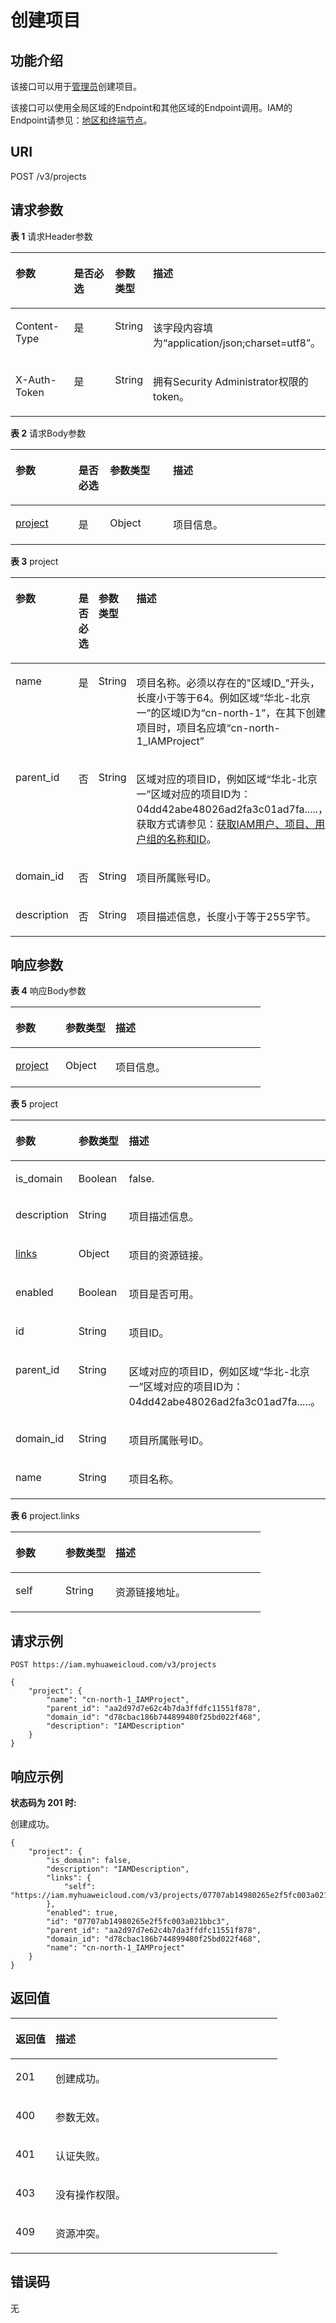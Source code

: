 # 创建项目<a name="zh-cn_topic_0066154565"></a>

## 功能介绍<a name="zh-cn_topic_0221482485_section116864505385"></a>

该接口可以用于[管理员](https://support.huaweicloud.com/usermanual-iam/zh-cn_topic_0079496985.html)创建项目。

该接口可以使用全局区域的Endpoint和其他区域的Endpoint调用。IAM的Endpoint请参见：[地区和终端节点](https://developer.huaweicloud.com/endpoint?IAM)。

## URI<a name="zh-cn_topic_0221482485_section1868915003815"></a>

POST /v3/projects

## 请求参数<a name="zh-cn_topic_0221482485_section20690350113820"></a>

**表 1**  请求Header参数

<a name="zh-cn_topic_0221482485_HeaderParameter"></a>
<table><thead align="left"><tr id="zh-cn_topic_0221482485_row1869185017384"><th class="cellrowborder" valign="top" width="20%" id="mcps1.2.5.1.1"><p id="zh-cn_topic_0221482485_p16693115093817"><a name="zh-cn_topic_0221482485_p16693115093817"></a><a name="zh-cn_topic_0221482485_p16693115093817"></a>参数</p>
</th>
<th class="cellrowborder" valign="top" width="20%" id="mcps1.2.5.1.2"><p id="zh-cn_topic_0221482485_p46942050143813"><a name="zh-cn_topic_0221482485_p46942050143813"></a><a name="zh-cn_topic_0221482485_p46942050143813"></a>是否必选</p>
</th>
<th class="cellrowborder" valign="top" width="10%" id="mcps1.2.5.1.3"><p id="zh-cn_topic_0221482485_p1269515017384"><a name="zh-cn_topic_0221482485_p1269515017384"></a><a name="zh-cn_topic_0221482485_p1269515017384"></a>参数类型</p>
</th>
<th class="cellrowborder" valign="top" width="50%" id="mcps1.2.5.1.4"><p id="zh-cn_topic_0221482485_p106951350103811"><a name="zh-cn_topic_0221482485_p106951350103811"></a><a name="zh-cn_topic_0221482485_p106951350103811"></a>描述</p>
</th>
</tr>
</thead>
<tbody><tr id="zh-cn_topic_0221482485_row1369255023813"><td class="cellrowborder" valign="top" width="20%" headers="mcps1.2.5.1.1 "><p id="zh-cn_topic_0221482485_p14696850123814"><a name="zh-cn_topic_0221482485_p14696850123814"></a><a name="zh-cn_topic_0221482485_p14696850123814"></a>Content-Type</p>
</td>
<td class="cellrowborder" valign="top" width="20%" headers="mcps1.2.5.1.2 "><p id="zh-cn_topic_0221482485_p1669705018388"><a name="zh-cn_topic_0221482485_p1669705018388"></a><a name="zh-cn_topic_0221482485_p1669705018388"></a>是</p>
</td>
<td class="cellrowborder" valign="top" width="10%" headers="mcps1.2.5.1.3 "><p id="zh-cn_topic_0221482485_p176971450163816"><a name="zh-cn_topic_0221482485_p176971450163816"></a><a name="zh-cn_topic_0221482485_p176971450163816"></a>String</p>
</td>
<td class="cellrowborder" valign="top" width="50%" headers="mcps1.2.5.1.4 "><p id="zh-cn_topic_0221482485_p1698450183810"><a name="zh-cn_topic_0221482485_p1698450183810"></a><a name="zh-cn_topic_0221482485_p1698450183810"></a>该字段内容填为“application/json;charset=utf8”。</p>
</td>
</tr>
<tr id="zh-cn_topic_0221482485_row13692165012388"><td class="cellrowborder" valign="top" width="20%" headers="mcps1.2.5.1.1 "><p id="zh-cn_topic_0221482485_p156996505383"><a name="zh-cn_topic_0221482485_p156996505383"></a><a name="zh-cn_topic_0221482485_p156996505383"></a>X-Auth-Token</p>
</td>
<td class="cellrowborder" valign="top" width="20%" headers="mcps1.2.5.1.2 "><p id="zh-cn_topic_0221482485_p86991550103813"><a name="zh-cn_topic_0221482485_p86991550103813"></a><a name="zh-cn_topic_0221482485_p86991550103813"></a>是</p>
</td>
<td class="cellrowborder" valign="top" width="10%" headers="mcps1.2.5.1.3 "><p id="zh-cn_topic_0221482485_p97003509389"><a name="zh-cn_topic_0221482485_p97003509389"></a><a name="zh-cn_topic_0221482485_p97003509389"></a>String</p>
</td>
<td class="cellrowborder" valign="top" width="50%" headers="mcps1.2.5.1.4 "><p id="zh-cn_topic_0221482485_p3701750103818"><a name="zh-cn_topic_0221482485_p3701750103818"></a><a name="zh-cn_topic_0221482485_p3701750103818"></a>拥有Security Administrator权限的token。</p>
</td>
</tr>
</tbody>
</table>

**表 2**  请求Body参数

<a name="zh-cn_topic_0221482485_requestParameter"></a>
<table><thead align="left"><tr id="zh-cn_topic_0221482485_row270105053817"><th class="cellrowborder" valign="top" width="20%" id="mcps1.2.5.1.1"><p id="zh-cn_topic_0221482485_p870318508388"><a name="zh-cn_topic_0221482485_p870318508388"></a><a name="zh-cn_topic_0221482485_p870318508388"></a>参数</p>
</th>
<th class="cellrowborder" valign="top" width="10%" id="mcps1.2.5.1.2"><p id="zh-cn_topic_0221482485_p2703145043810"><a name="zh-cn_topic_0221482485_p2703145043810"></a><a name="zh-cn_topic_0221482485_p2703145043810"></a>是否必选</p>
</th>
<th class="cellrowborder" valign="top" width="20%" id="mcps1.2.5.1.3"><p id="zh-cn_topic_0221482485_p2704350133810"><a name="zh-cn_topic_0221482485_p2704350133810"></a><a name="zh-cn_topic_0221482485_p2704350133810"></a>参数类型</p>
</th>
<th class="cellrowborder" valign="top" width="50%" id="mcps1.2.5.1.4"><p id="zh-cn_topic_0221482485_p16705145013381"><a name="zh-cn_topic_0221482485_p16705145013381"></a><a name="zh-cn_topic_0221482485_p16705145013381"></a>描述</p>
</th>
</tr>
</thead>
<tbody><tr id="zh-cn_topic_0221482485_row197023504388"><td class="cellrowborder" valign="top" width="20%" headers="mcps1.2.5.1.1 "><p id="zh-cn_topic_0221482485_p47052050193818"><a name="zh-cn_topic_0221482485_p47052050193818"></a><a name="zh-cn_topic_0221482485_p47052050193818"></a><a href="#zh-cn_topic_0221482485_request_Rq64Project">project</a></p>
</td>
<td class="cellrowborder" valign="top" width="10%" headers="mcps1.2.5.1.2 "><p id="zh-cn_topic_0221482485_p107061550133817"><a name="zh-cn_topic_0221482485_p107061550133817"></a><a name="zh-cn_topic_0221482485_p107061550133817"></a>是</p>
</td>
<td class="cellrowborder" valign="top" width="20%" headers="mcps1.2.5.1.3 "><p id="zh-cn_topic_0221482485_p4707950173820"><a name="zh-cn_topic_0221482485_p4707950173820"></a><a name="zh-cn_topic_0221482485_p4707950173820"></a>Object</p>
</td>
<td class="cellrowborder" valign="top" width="50%" headers="mcps1.2.5.1.4 "><p id="zh-cn_topic_0221482485_p270805093819"><a name="zh-cn_topic_0221482485_p270805093819"></a><a name="zh-cn_topic_0221482485_p270805093819"></a>项目信息。</p>
</td>
</tr>
</tbody>
</table>

**表 3**  project

<a name="zh-cn_topic_0221482485_request_Rq64Project"></a>
<table><thead align="left"><tr id="zh-cn_topic_0221482485_row47081750153812"><th class="cellrowborder" valign="top" width="20%" id="mcps1.2.5.1.1"><p id="zh-cn_topic_0221482485_p970995003811"><a name="zh-cn_topic_0221482485_p970995003811"></a><a name="zh-cn_topic_0221482485_p970995003811"></a>参数</p>
</th>
<th class="cellrowborder" valign="top" width="10%" id="mcps1.2.5.1.2"><p id="zh-cn_topic_0221482485_p471015505384"><a name="zh-cn_topic_0221482485_p471015505384"></a><a name="zh-cn_topic_0221482485_p471015505384"></a>是否必选</p>
</th>
<th class="cellrowborder" valign="top" width="20%" id="mcps1.2.5.1.3"><p id="zh-cn_topic_0221482485_p187111050193811"><a name="zh-cn_topic_0221482485_p187111050193811"></a><a name="zh-cn_topic_0221482485_p187111050193811"></a>参数类型</p>
</th>
<th class="cellrowborder" valign="top" width="50%" id="mcps1.2.5.1.4"><p id="zh-cn_topic_0221482485_p137121550173813"><a name="zh-cn_topic_0221482485_p137121550173813"></a><a name="zh-cn_topic_0221482485_p137121550173813"></a>描述</p>
</th>
</tr>
</thead>
<tbody><tr id="zh-cn_topic_0221482485_row197081050133818"><td class="cellrowborder" valign="top" width="20%" headers="mcps1.2.5.1.1 "><p id="zh-cn_topic_0221482485_p1671213505382"><a name="zh-cn_topic_0221482485_p1671213505382"></a><a name="zh-cn_topic_0221482485_p1671213505382"></a>name</p>
</td>
<td class="cellrowborder" valign="top" width="10%" headers="mcps1.2.5.1.2 "><p id="zh-cn_topic_0221482485_p07133506385"><a name="zh-cn_topic_0221482485_p07133506385"></a><a name="zh-cn_topic_0221482485_p07133506385"></a>是</p>
</td>
<td class="cellrowborder" valign="top" width="20%" headers="mcps1.2.5.1.3 "><p id="zh-cn_topic_0221482485_p6714105016387"><a name="zh-cn_topic_0221482485_p6714105016387"></a><a name="zh-cn_topic_0221482485_p6714105016387"></a>String</p>
</td>
<td class="cellrowborder" valign="top" width="50%" headers="mcps1.2.5.1.4 "><p id="zh-cn_topic_0221482485_p5714450143811"><a name="zh-cn_topic_0221482485_p5714450143811"></a><a name="zh-cn_topic_0221482485_p5714450143811"></a>项目名称。必须以存在的"区域ID_"开头，长度小于等于64。例如区域“华北-北京一”的区域ID为“cn-north-1”，在其下创建项目时，项目名应填“cn-north-1_IAMProject”</p>
</td>
</tr>
<tr id="zh-cn_topic_0221482485_row16708175053812"><td class="cellrowborder" valign="top" width="20%" headers="mcps1.2.5.1.1 "><p id="zh-cn_topic_0221482485_p197152506382"><a name="zh-cn_topic_0221482485_p197152506382"></a><a name="zh-cn_topic_0221482485_p197152506382"></a>parent_id</p>
</td>
<td class="cellrowborder" valign="top" width="10%" headers="mcps1.2.5.1.2 "><p id="zh-cn_topic_0221482485_p671613504388"><a name="zh-cn_topic_0221482485_p671613504388"></a><a name="zh-cn_topic_0221482485_p671613504388"></a>否</p>
</td>
<td class="cellrowborder" valign="top" width="20%" headers="mcps1.2.5.1.3 "><p id="zh-cn_topic_0221482485_p11716145019388"><a name="zh-cn_topic_0221482485_p11716145019388"></a><a name="zh-cn_topic_0221482485_p11716145019388"></a>String</p>
</td>
<td class="cellrowborder" valign="top" width="50%" headers="mcps1.2.5.1.4 "><p id="zh-cn_topic_0221482485_p07178504388"><a name="zh-cn_topic_0221482485_p07178504388"></a><a name="zh-cn_topic_0221482485_p07178504388"></a>区域对应的项目ID，例如区域“华北-北京一”区域对应的项目ID为：04dd42abe48026ad2fa3c01ad7fa.....，获取方式请参见：<a href="获取IAM用户-项目-用户组的名称和ID.md">获取IAM用户、项目、用户组的名称和ID</a>。</p>
</td>
</tr>
<tr id="zh-cn_topic_0221482485_row1970875018381"><td class="cellrowborder" valign="top" width="20%" headers="mcps1.2.5.1.1 "><p id="zh-cn_topic_0221482485_p171818508380"><a name="zh-cn_topic_0221482485_p171818508380"></a><a name="zh-cn_topic_0221482485_p171818508380"></a>domain_id</p>
</td>
<td class="cellrowborder" valign="top" width="10%" headers="mcps1.2.5.1.2 "><p id="zh-cn_topic_0221482485_p19719165017388"><a name="zh-cn_topic_0221482485_p19719165017388"></a><a name="zh-cn_topic_0221482485_p19719165017388"></a>否</p>
</td>
<td class="cellrowborder" valign="top" width="20%" headers="mcps1.2.5.1.3 "><p id="zh-cn_topic_0221482485_p27203509385"><a name="zh-cn_topic_0221482485_p27203509385"></a><a name="zh-cn_topic_0221482485_p27203509385"></a>String</p>
</td>
<td class="cellrowborder" valign="top" width="50%" headers="mcps1.2.5.1.4 "><p id="zh-cn_topic_0221482485_p9720105043817"><a name="zh-cn_topic_0221482485_p9720105043817"></a><a name="zh-cn_topic_0221482485_p9720105043817"></a>项目所属账号ID。</p>
</td>
</tr>
<tr id="zh-cn_topic_0221482485_row7708165010383"><td class="cellrowborder" valign="top" width="20%" headers="mcps1.2.5.1.1 "><p id="zh-cn_topic_0221482485_p1672118506383"><a name="zh-cn_topic_0221482485_p1672118506383"></a><a name="zh-cn_topic_0221482485_p1672118506383"></a>description</p>
</td>
<td class="cellrowborder" valign="top" width="10%" headers="mcps1.2.5.1.2 "><p id="zh-cn_topic_0221482485_p372205063812"><a name="zh-cn_topic_0221482485_p372205063812"></a><a name="zh-cn_topic_0221482485_p372205063812"></a>否</p>
</td>
<td class="cellrowborder" valign="top" width="20%" headers="mcps1.2.5.1.3 "><p id="zh-cn_topic_0221482485_p77221450193816"><a name="zh-cn_topic_0221482485_p77221450193816"></a><a name="zh-cn_topic_0221482485_p77221450193816"></a>String</p>
</td>
<td class="cellrowborder" valign="top" width="50%" headers="mcps1.2.5.1.4 "><p id="zh-cn_topic_0221482485_p97232507384"><a name="zh-cn_topic_0221482485_p97232507384"></a><a name="zh-cn_topic_0221482485_p97232507384"></a>项目描述信息，长度小于等于255字节。</p>
</td>
</tr>
</tbody>
</table>

## 响应参数<a name="zh-cn_topic_0221482485_section97241509384"></a>

**表 4**  响应Body参数

<a name="zh-cn_topic_0221482485_responseParameter"></a>
<table><thead align="left"><tr id="zh-cn_topic_0221482485_row19725115010381"><th class="cellrowborder" valign="top" width="20%" id="mcps1.2.4.1.1"><p id="zh-cn_topic_0221482485_p5726050113810"><a name="zh-cn_topic_0221482485_p5726050113810"></a><a name="zh-cn_topic_0221482485_p5726050113810"></a>参数</p>
</th>
<th class="cellrowborder" valign="top" width="20%" id="mcps1.2.4.1.2"><p id="zh-cn_topic_0221482485_p8727550173818"><a name="zh-cn_topic_0221482485_p8727550173818"></a><a name="zh-cn_topic_0221482485_p8727550173818"></a>参数类型</p>
</th>
<th class="cellrowborder" valign="top" width="60%" id="mcps1.2.4.1.3"><p id="zh-cn_topic_0221482485_p8728750163811"><a name="zh-cn_topic_0221482485_p8728750163811"></a><a name="zh-cn_topic_0221482485_p8728750163811"></a>描述</p>
</th>
</tr>
</thead>
<tbody><tr id="zh-cn_topic_0221482485_row1972545017387"><td class="cellrowborder" valign="top" width="20%" headers="mcps1.2.4.1.1 "><p id="zh-cn_topic_0221482485_p77282508389"><a name="zh-cn_topic_0221482485_p77282508389"></a><a name="zh-cn_topic_0221482485_p77282508389"></a><a href="#zh-cn_topic_0221482485_response_Rs64Project">project</a></p>
</td>
<td class="cellrowborder" valign="top" width="20%" headers="mcps1.2.4.1.2 "><p id="zh-cn_topic_0221482485_p172911500387"><a name="zh-cn_topic_0221482485_p172911500387"></a><a name="zh-cn_topic_0221482485_p172911500387"></a>Object</p>
</td>
<td class="cellrowborder" valign="top" width="60%" headers="mcps1.2.4.1.3 "><p id="zh-cn_topic_0221482485_p0730115053815"><a name="zh-cn_topic_0221482485_p0730115053815"></a><a name="zh-cn_topic_0221482485_p0730115053815"></a>项目信息。</p>
</td>
</tr>
</tbody>
</table>

**表 5**  project

<a name="zh-cn_topic_0221482485_response_Rs64Project"></a>
<table><thead align="left"><tr id="zh-cn_topic_0221482485_row873135093817"><th class="cellrowborder" valign="top" width="20%" id="mcps1.2.4.1.1"><p id="zh-cn_topic_0221482485_p1573275016380"><a name="zh-cn_topic_0221482485_p1573275016380"></a><a name="zh-cn_topic_0221482485_p1573275016380"></a>参数</p>
</th>
<th class="cellrowborder" valign="top" width="20%" id="mcps1.2.4.1.2"><p id="zh-cn_topic_0221482485_p5733250123819"><a name="zh-cn_topic_0221482485_p5733250123819"></a><a name="zh-cn_topic_0221482485_p5733250123819"></a>参数类型</p>
</th>
<th class="cellrowborder" valign="top" width="60%" id="mcps1.2.4.1.3"><p id="zh-cn_topic_0221482485_p97335507385"><a name="zh-cn_topic_0221482485_p97335507385"></a><a name="zh-cn_topic_0221482485_p97335507385"></a>描述</p>
</th>
</tr>
</thead>
<tbody><tr id="zh-cn_topic_0221482485_row5731950123812"><td class="cellrowborder" valign="top" width="20%" headers="mcps1.2.4.1.1 "><p id="zh-cn_topic_0221482485_p1873485016385"><a name="zh-cn_topic_0221482485_p1873485016385"></a><a name="zh-cn_topic_0221482485_p1873485016385"></a>is_domain</p>
</td>
<td class="cellrowborder" valign="top" width="20%" headers="mcps1.2.4.1.2 "><p id="zh-cn_topic_0221482485_p11735115011389"><a name="zh-cn_topic_0221482485_p11735115011389"></a><a name="zh-cn_topic_0221482485_p11735115011389"></a>Boolean</p>
</td>
<td class="cellrowborder" valign="top" width="60%" headers="mcps1.2.4.1.3 "><p id="zh-cn_topic_0221482485_p117351750203812"><a name="zh-cn_topic_0221482485_p117351750203812"></a><a name="zh-cn_topic_0221482485_p117351750203812"></a>false.</p>
</td>
</tr>
<tr id="zh-cn_topic_0221482485_row7731650173812"><td class="cellrowborder" valign="top" width="20%" headers="mcps1.2.4.1.1 "><p id="zh-cn_topic_0221482485_p1973625083814"><a name="zh-cn_topic_0221482485_p1973625083814"></a><a name="zh-cn_topic_0221482485_p1973625083814"></a>description</p>
</td>
<td class="cellrowborder" valign="top" width="20%" headers="mcps1.2.4.1.2 "><p id="zh-cn_topic_0221482485_p19737155016383"><a name="zh-cn_topic_0221482485_p19737155016383"></a><a name="zh-cn_topic_0221482485_p19737155016383"></a>String</p>
</td>
<td class="cellrowborder" valign="top" width="60%" headers="mcps1.2.4.1.3 "><p id="zh-cn_topic_0221482485_p273715033810"><a name="zh-cn_topic_0221482485_p273715033810"></a><a name="zh-cn_topic_0221482485_p273715033810"></a>项目描述信息。</p>
</td>
</tr>
<tr id="zh-cn_topic_0221482485_row19731185033819"><td class="cellrowborder" valign="top" width="20%" headers="mcps1.2.4.1.1 "><p id="zh-cn_topic_0221482485_p373885019387"><a name="zh-cn_topic_0221482485_p373885019387"></a><a name="zh-cn_topic_0221482485_p373885019387"></a><a href="#zh-cn_topic_0221482485_response_Rs64ProjectLinks">links</a></p>
</td>
<td class="cellrowborder" valign="top" width="20%" headers="mcps1.2.4.1.2 "><p id="zh-cn_topic_0221482485_p4739650143813"><a name="zh-cn_topic_0221482485_p4739650143813"></a><a name="zh-cn_topic_0221482485_p4739650143813"></a>Object</p>
</td>
<td class="cellrowborder" valign="top" width="60%" headers="mcps1.2.4.1.3 "><p id="zh-cn_topic_0221482485_p57407503384"><a name="zh-cn_topic_0221482485_p57407503384"></a><a name="zh-cn_topic_0221482485_p57407503384"></a>项目的资源链接。</p>
</td>
</tr>
<tr id="zh-cn_topic_0221482485_row773145013815"><td class="cellrowborder" valign="top" width="20%" headers="mcps1.2.4.1.1 "><p id="zh-cn_topic_0221482485_p1740145014386"><a name="zh-cn_topic_0221482485_p1740145014386"></a><a name="zh-cn_topic_0221482485_p1740145014386"></a>enabled</p>
</td>
<td class="cellrowborder" valign="top" width="20%" headers="mcps1.2.4.1.2 "><p id="zh-cn_topic_0221482485_p11741145014380"><a name="zh-cn_topic_0221482485_p11741145014380"></a><a name="zh-cn_topic_0221482485_p11741145014380"></a>Boolean</p>
</td>
<td class="cellrowborder" valign="top" width="60%" headers="mcps1.2.4.1.3 "><p id="zh-cn_topic_0221482485_p4742750123816"><a name="zh-cn_topic_0221482485_p4742750123816"></a><a name="zh-cn_topic_0221482485_p4742750123816"></a>项目是否可用。</p>
</td>
</tr>
<tr id="zh-cn_topic_0221482485_row673119507388"><td class="cellrowborder" valign="top" width="20%" headers="mcps1.2.4.1.1 "><p id="zh-cn_topic_0221482485_p174235023818"><a name="zh-cn_topic_0221482485_p174235023818"></a><a name="zh-cn_topic_0221482485_p174235023818"></a>id</p>
</td>
<td class="cellrowborder" valign="top" width="20%" headers="mcps1.2.4.1.2 "><p id="zh-cn_topic_0221482485_p107431950163814"><a name="zh-cn_topic_0221482485_p107431950163814"></a><a name="zh-cn_topic_0221482485_p107431950163814"></a>String</p>
</td>
<td class="cellrowborder" valign="top" width="60%" headers="mcps1.2.4.1.3 "><p id="zh-cn_topic_0221482485_p4744115010387"><a name="zh-cn_topic_0221482485_p4744115010387"></a><a name="zh-cn_topic_0221482485_p4744115010387"></a>项目ID。</p>
</td>
</tr>
<tr id="zh-cn_topic_0221482485_row1373111505383"><td class="cellrowborder" valign="top" width="20%" headers="mcps1.2.4.1.1 "><p id="zh-cn_topic_0221482485_p3744175053817"><a name="zh-cn_topic_0221482485_p3744175053817"></a><a name="zh-cn_topic_0221482485_p3744175053817"></a>parent_id</p>
</td>
<td class="cellrowborder" valign="top" width="20%" headers="mcps1.2.4.1.2 "><p id="zh-cn_topic_0221482485_p137456506383"><a name="zh-cn_topic_0221482485_p137456506383"></a><a name="zh-cn_topic_0221482485_p137456506383"></a>String</p>
</td>
<td class="cellrowborder" valign="top" width="60%" headers="mcps1.2.4.1.3 "><p id="zh-cn_topic_0221482485_p4746115011389"><a name="zh-cn_topic_0221482485_p4746115011389"></a><a name="zh-cn_topic_0221482485_p4746115011389"></a>区域对应的项目ID，例如区域“华北-北京一”区域对应的项目ID为：04dd42abe48026ad2fa3c01ad7fa.....。</p>
</td>
</tr>
<tr id="zh-cn_topic_0221482485_row107311850163818"><td class="cellrowborder" valign="top" width="20%" headers="mcps1.2.4.1.1 "><p id="zh-cn_topic_0221482485_p0746125043816"><a name="zh-cn_topic_0221482485_p0746125043816"></a><a name="zh-cn_topic_0221482485_p0746125043816"></a>domain_id</p>
</td>
<td class="cellrowborder" valign="top" width="20%" headers="mcps1.2.4.1.2 "><p id="zh-cn_topic_0221482485_p974795011380"><a name="zh-cn_topic_0221482485_p974795011380"></a><a name="zh-cn_topic_0221482485_p974795011380"></a>String</p>
</td>
<td class="cellrowborder" valign="top" width="60%" headers="mcps1.2.4.1.3 "><p id="zh-cn_topic_0221482485_p1774845010389"><a name="zh-cn_topic_0221482485_p1774845010389"></a><a name="zh-cn_topic_0221482485_p1774845010389"></a>项目所属账号ID。</p>
</td>
</tr>
<tr id="zh-cn_topic_0221482485_row14731195093815"><td class="cellrowborder" valign="top" width="20%" headers="mcps1.2.4.1.1 "><p id="zh-cn_topic_0221482485_p18748250193819"><a name="zh-cn_topic_0221482485_p18748250193819"></a><a name="zh-cn_topic_0221482485_p18748250193819"></a>name</p>
</td>
<td class="cellrowborder" valign="top" width="20%" headers="mcps1.2.4.1.2 "><p id="zh-cn_topic_0221482485_p117491850173819"><a name="zh-cn_topic_0221482485_p117491850173819"></a><a name="zh-cn_topic_0221482485_p117491850173819"></a>String</p>
</td>
<td class="cellrowborder" valign="top" width="60%" headers="mcps1.2.4.1.3 "><p id="zh-cn_topic_0221482485_p1750150173812"><a name="zh-cn_topic_0221482485_p1750150173812"></a><a name="zh-cn_topic_0221482485_p1750150173812"></a>项目名称。</p>
</td>
</tr>
</tbody>
</table>

**表 6**  project.links

<a name="zh-cn_topic_0221482485_response_Rs64ProjectLinks"></a>
<table><thead align="left"><tr id="zh-cn_topic_0221482485_row47501550153813"><th class="cellrowborder" valign="top" width="20%" id="mcps1.2.4.1.1"><p id="zh-cn_topic_0221482485_p37511507385"><a name="zh-cn_topic_0221482485_p37511507385"></a><a name="zh-cn_topic_0221482485_p37511507385"></a>参数</p>
</th>
<th class="cellrowborder" valign="top" width="20%" id="mcps1.2.4.1.2"><p id="zh-cn_topic_0221482485_p875225033814"><a name="zh-cn_topic_0221482485_p875225033814"></a><a name="zh-cn_topic_0221482485_p875225033814"></a>参数类型</p>
</th>
<th class="cellrowborder" valign="top" width="60%" id="mcps1.2.4.1.3"><p id="zh-cn_topic_0221482485_p875315020383"><a name="zh-cn_topic_0221482485_p875315020383"></a><a name="zh-cn_topic_0221482485_p875315020383"></a>描述</p>
</th>
</tr>
</thead>
<tbody><tr id="zh-cn_topic_0221482485_row075017504383"><td class="cellrowborder" valign="top" width="20%" headers="mcps1.2.4.1.1 "><p id="zh-cn_topic_0221482485_p6753175063812"><a name="zh-cn_topic_0221482485_p6753175063812"></a><a name="zh-cn_topic_0221482485_p6753175063812"></a>self</p>
</td>
<td class="cellrowborder" valign="top" width="20%" headers="mcps1.2.4.1.2 "><p id="zh-cn_topic_0221482485_p1375425018383"><a name="zh-cn_topic_0221482485_p1375425018383"></a><a name="zh-cn_topic_0221482485_p1375425018383"></a>String</p>
</td>
<td class="cellrowborder" valign="top" width="60%" headers="mcps1.2.4.1.3 "><p id="zh-cn_topic_0221482485_p27551050143815"><a name="zh-cn_topic_0221482485_p27551050143815"></a><a name="zh-cn_topic_0221482485_p27551050143815"></a>资源链接地址。</p>
</td>
</tr>
</tbody>
</table>

## 请求示例<a name="zh-cn_topic_0221482485_section1375510503383"></a>

```
POST https://iam.myhuaweicloud.com/v3/projects
```

```
{
    "project": {
        "name": "cn-north-1_IAMProject",
        "parent_id": "aa2d97d7e62c4b7da3ffdfc11551f878",
        "domain_id": "d78cbac186b744899480f25bd022f468",
        "description": "IAMDescription"
    }
}
```

## 响应示例<a name="zh-cn_topic_0221482485_section676135017388"></a>

**状态码为 201 时:**

创建成功。

```
{
    "project": {
        "is_domain": false,
        "description": "IAMDescription",
        "links": {
            "self": "https://iam.myhuaweicloud.com/v3/projects/07707ab14980265e2f5fc003a021bbc3"
        },
        "enabled": true,
        "id": "07707ab14980265e2f5fc003a021bbc3",
        "parent_id": "aa2d97d7e62c4b7da3ffdfc11551f878",
        "domain_id": "d78cbac186b744899480f25bd022f468",
        "name": "cn-north-1_IAMProject"
    }
}
```

## 返回值<a name="zh-cn_topic_0221482485_section19772195011382"></a>

<a name="zh-cn_topic_0221482485_table2432"></a>
<table><thead align="left"><tr id="zh-cn_topic_0221482485_row17773165023812"><th class="cellrowborder" valign="top" width="15%" id="mcps1.1.3.1.1"><p id="zh-cn_topic_0221482485_p10774150143813"><a name="zh-cn_topic_0221482485_p10774150143813"></a><a name="zh-cn_topic_0221482485_p10774150143813"></a>返回值</p>
</th>
<th class="cellrowborder" valign="top" width="85%" id="mcps1.1.3.1.2"><p id="zh-cn_topic_0221482485_p87751350203819"><a name="zh-cn_topic_0221482485_p87751350203819"></a><a name="zh-cn_topic_0221482485_p87751350203819"></a>描述</p>
</th>
</tr>
</thead>
<tbody><tr id="zh-cn_topic_0221482485_row167731450183818"><td class="cellrowborder" valign="top" width="15%" headers="mcps1.1.3.1.1 "><p id="zh-cn_topic_0221482485_p167751550153819"><a name="zh-cn_topic_0221482485_p167751550153819"></a><a name="zh-cn_topic_0221482485_p167751550153819"></a>201</p>
</td>
<td class="cellrowborder" valign="top" width="85%" headers="mcps1.1.3.1.2 "><p id="zh-cn_topic_0221482485_p2776950173815"><a name="zh-cn_topic_0221482485_p2776950173815"></a><a name="zh-cn_topic_0221482485_p2776950173815"></a>创建成功。</p>
</td>
</tr>
<tr id="zh-cn_topic_0221482485_row15773145093820"><td class="cellrowborder" valign="top" width="15%" headers="mcps1.1.3.1.1 "><p id="zh-cn_topic_0221482485_p177735018382"><a name="zh-cn_topic_0221482485_p177735018382"></a><a name="zh-cn_topic_0221482485_p177735018382"></a>400</p>
</td>
<td class="cellrowborder" valign="top" width="85%" headers="mcps1.1.3.1.2 "><p id="zh-cn_topic_0221482485_p377745033812"><a name="zh-cn_topic_0221482485_p377745033812"></a><a name="zh-cn_topic_0221482485_p377745033812"></a>参数无效。</p>
</td>
</tr>
<tr id="zh-cn_topic_0221482485_row1077311505384"><td class="cellrowborder" valign="top" width="15%" headers="mcps1.1.3.1.1 "><p id="zh-cn_topic_0221482485_p1277835093817"><a name="zh-cn_topic_0221482485_p1277835093817"></a><a name="zh-cn_topic_0221482485_p1277835093817"></a>401</p>
</td>
<td class="cellrowborder" valign="top" width="85%" headers="mcps1.1.3.1.2 "><p id="zh-cn_topic_0221482485_p877985010385"><a name="zh-cn_topic_0221482485_p877985010385"></a><a name="zh-cn_topic_0221482485_p877985010385"></a>认证失败。</p>
</td>
</tr>
<tr id="zh-cn_topic_0221482485_row14773155012386"><td class="cellrowborder" valign="top" width="15%" headers="mcps1.1.3.1.1 "><p id="zh-cn_topic_0221482485_p6779195063819"><a name="zh-cn_topic_0221482485_p6779195063819"></a><a name="zh-cn_topic_0221482485_p6779195063819"></a>403</p>
</td>
<td class="cellrowborder" valign="top" width="85%" headers="mcps1.1.3.1.2 "><p id="zh-cn_topic_0221482485_p2780205014384"><a name="zh-cn_topic_0221482485_p2780205014384"></a><a name="zh-cn_topic_0221482485_p2780205014384"></a>没有操作权限。</p>
</td>
</tr>
<tr id="zh-cn_topic_0221482485_row13773185018384"><td class="cellrowborder" valign="top" width="15%" headers="mcps1.1.3.1.1 "><p id="zh-cn_topic_0221482485_p378185063812"><a name="zh-cn_topic_0221482485_p378185063812"></a><a name="zh-cn_topic_0221482485_p378185063812"></a>409</p>
</td>
<td class="cellrowborder" valign="top" width="85%" headers="mcps1.1.3.1.2 "><p id="zh-cn_topic_0221482485_p14782165011384"><a name="zh-cn_topic_0221482485_p14782165011384"></a><a name="zh-cn_topic_0221482485_p14782165011384"></a>资源冲突。</p>
</td>
</tr>
</tbody>
</table>

## 错误码<a name="zh-cn_topic_0221482485_section12782950143820"></a>

无


